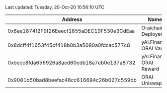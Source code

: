 Last updated: Tuesday, 20-Oct-20 10:56:10 UTC 

Address | Name 
---------|----------
 0x8ae1874f2F9f26Eeecf1855aDEC19F530e3CdEaa | OraichainP: Deployer 
 0x8dcff4f1653f45cf418b0b3a5080a0fdcac577c8 | yAI.Finance ORAI Vault
 0xbecc8fda656926a8aed60edb18a7eb0e137a8732 | yAI.Finance ORAI Reward
 0x9081b50bad8beefac48cc616694c26b027c559bb | ORAI Uniswap